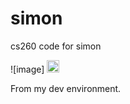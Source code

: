 # simon
cs260 code for simon

![image]
<img src="https://avatars.githubusercontent.com/u/43551854?s=40&amp;v=4" alt="@vwj1776" size="20" height="20" width="20" data-view-component="true" class="avatar avatar-small circle">

From my dev environment. 
